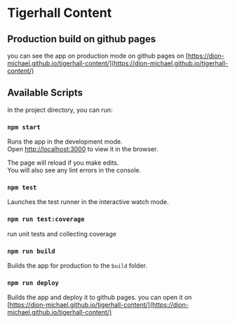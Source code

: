 # Tigerhall Content

## Production build on github pages

you can see the app on production mode on github pages on [https://dion-michael.github.io/tigerhall-content/](https://dion-michael.github.io/tigerhall-content/)

## Available Scripts

In the project directory, you can run:

### `npm start`

Runs the app in the development mode.\
Open [http://localhost:3000](http://localhost:3000) to view it in the browser.

The page will reload if you make edits.\
You will also see any lint errors in the console.

### `npm test`

Launches the test runner in the interactive watch mode.

### `npm run test:coverage`

run unit tests and collecting coverage

### `npm run build`

Builds the app for production to the `build` folder.

### `npm run deploy`

Builds the app and deploy it to github pages. you can open it on [https://dion-michael.github.io/tigerhall-content/](https://dion-michael.github.io/tigerhall-content/)
